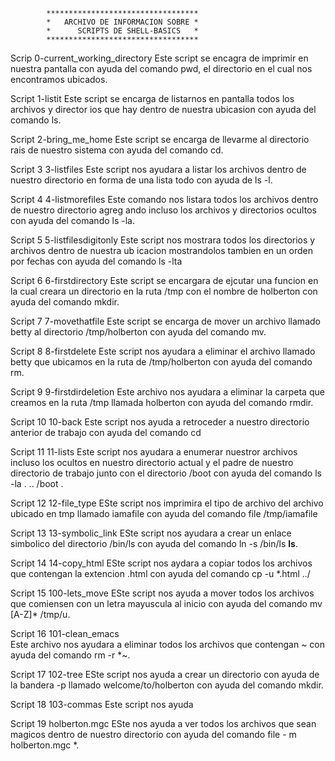 			**********************************
			*   ARCHIVO DE INFORMACION SOBRE *
			*      SCRIPTS DE SHELL-BASICS   *
			**********************************

Scrip 0-current_working_directory
	Este script se encagra de imprimir en nuestra pantalla con ayuda del comando 	     pwd, el directorio en el cual nos encontramos ubicados.

Script 1-listit
	Este script se encarga de listarnos en pantalla todos los archivos y director	      ios que hay dentro de nuestra ubicasion con ayuda del comando ls.

Script 2-bring_me_home 
	Este script se encarga de llevarme al directorio rais de nuestro sistema con 	      ayuda del comando cd.

Script 3  3-listfiles 
	Este script nos ayudara a listar los archivos dentro de nuestro directorio en         forma de una lista todo con ayuda de ls -l.

Script 4 4-listmorefiles
	Este comando nos listara todos los archivos dentro de nuestro directorio agreg	      ando incluso los archivos y directorios ocultos con ayuda del comando ls -la.

Script 5 5-listfilesdigitonly 
	Este script nos mostrara todos los directorios y archivos dentro de nuestra ub	   icacion mostrandolos tambien en un orden por fechas con ayuda del comando ls -lta

Script 6 6-firstdirectory
	Este script se encargara de ejcutar una funcion en la cual creara un		      directorio en la ruta /tmp con el nombre de holberton con ayuda del comando
	mkdir.

Script 7 7-movethatfile
	Este script se encarga de mover un archivo llamado betty al directorio 		      /tmp/holberton con ayuda del comando mv.

Script 8 8-firstdelete
	Este script nos ayudara a eliminar el archivo llamado betty que ubicamos en la	      ruta de /tmp/holberton con ayuda del comando rm.

Script 9 9-firstdirdeletion
	Este archivo nos ayudara a eliminar la carpeta que creamos en la ruta /tmp
	llamada holberton con ayuda del comando rmdir.

Script 10 10-back
	Este script nos ayuda a retroceder a nuestro directorio anterior de trabajo 	      con ayuda del comando cd 

Script 11 11-lists										Este script nos ayudara a enumerar nuestror archivos incluso los ocultos en	      nuestro directorio actual y el padre de nuestro directorio de trabajo junto 	    con el directorio /boot con ayuda del comando ls -la . .. /boot .

Script 12 12-file_type
	ESte script nos imprimira el tipo de archivo del archivo ubicado en tmp 	      llamado iamafile con ayuda del comando file /tmp/iamafile

Script 13 13-symbolic_link 
	ESte script nos ayudara a crear un enlace simbolico del directorio
	/bin/ls con ayuda del comando ln -s /bin/ls __ls__.

Script 14 14-copy_html
	ESte script nos aydara a copiar todos los archivos que contengan la		      extencion .html con ayuda del comando cp -u *.html ../

Script 15 100-lets_move
	ESte script nos ayuda a mover todos los archivos que comiensen con un letra 	     mayuscula al inicio con ayuda del comando mv [A-Z]* /tmp/u.

Script 16 101-clean_emacs 	
	Este archivo nos ayudara a eliminar todos los archivos que contengan ~ con ayuda del comando rm -r *~.

Script 17 102-tree
	ESte script nos ayuda a crear un directorio con ayuda de la bandera -p llamado welcome/to/holberton con ayuda del comando mkdir.

Script 18 103-commas
	Este script nos ayuda

Script 19 holberton.mgc
	ESte nos ayuda a ver todos los archivos que sean magicos dentro de nuestro 	      directorio con ayuda del comando file - m holberton.mgc *.

